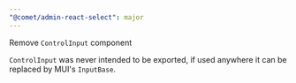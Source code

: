 ```yaml
---
"@comet/admin-react-select": major
---
```


Remove `ControlInput` component

`ControlInput` was never intended to be exported, if used anywhere it can be replaced by MUI's `InputBase`.
